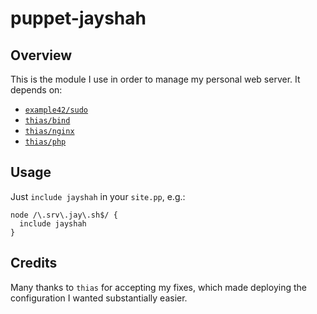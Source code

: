 # puppet-jayshah

## Overview

This is the module I use in order to manage my personal web server. It depends
on:

- [`example42/sudo`](https://forge.puppetlabs.com/example42/sudo)
- [`thias/bind`](https://forge.puppetlabs.com/thias/bind)
- [`thias/nginx`](https://forge.puppetlabs.com/thias/nginx)
- [`thias/php`](https://forge.puppetlabs.com/thias/php)

## Usage

Just `include jayshah` in your `site.pp`, e.g.:

	node /\.srv\.jay\.sh$/ {
	  include jayshah
	}

## Credits

Many thanks to `thias` for accepting my fixes, which made deploying the
configuration I wanted substantially easier.
